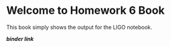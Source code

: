 # Welcome to Homework 6 Book

This book simply shows the output for the LIGO notebook.

***binder link***
